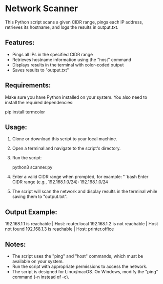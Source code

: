 Network Scanner
==============

This Python script scans a given CIDR range, pings each IP address, retrieves its hostname, 
and logs the results in output.txt.

Features:
---------
- Pings all IPs in the specified CIDR range
- Retrieves hostname information using the "host" command
- Displays results in the terminal with color-coded output
- Saves results to "output.txt"

Requirements:
-------------
Make sure you have Python installed on your system. You also need to install the required dependencies:

pip install termcolor

Usage:
------
1. Clone or download this script to your local machine.
2. Open a terminal and navigate to the script's directory.
3. Run the script:

   python3 scanner.py

4. Enter a valid CIDR range when prompted, for example:
   '''bash
   Enter CIDR range (e.g., 192.168.1.0/24): 192.168.1.0/24

6. The script will scan the network and display results in the terminal while saving them to "output.txt".

Output Example:
---------------
192.168.1.1 is reachable | Host: router.local
192.168.1.2 is not reachable | Host not found
192.168.1.3 is reachable | Host: printer.office

Notes:
------
- The script uses the "ping" and "host" commands, which must be available on your system.
- Run the script with appropriate permissions to access the network.
- The script is designed for Linux/macOS. On Windows, modify the "ping" command (-n instead of -c).
